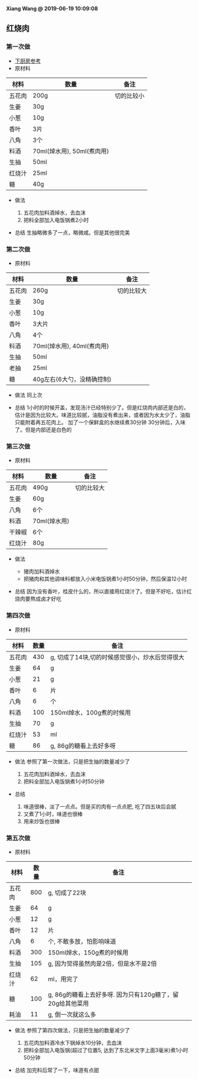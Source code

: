 **Xiang Wang @ 2019-06-19 10:09:08**


## 红烧肉
### 第一次做
* [下厨房参考](https://www.xiachufang.com/recipe/101714088/)
* 原材料

材料|数量|备注
---|---|---
五花肉|200g|切的比较小
生姜|30g
小葱|10g
香叶|3片
八角|3个
料酒|70ml(焯水用), 50ml(煮肉用)
生抽|50ml
红烧汁|25ml
糖|40g

* 做法
    1. 五花肉加料酒焯水，去血沫
    2. 把料全部加入电饭锅煮2小时

* 总结
生抽略微多了一点，略微咸。但是其他很完美

### 第二次做
* 原材料

材料|数量|备注
---|---|---
五花肉|260g|切的比较大
生姜|30g
小葱|10g
香叶|3大片
八角|4个
料酒|70ml(焯水用), 40ml(煮肉用)
生抽|50ml
老抽|25ml
糖|40g左右(6大勺，没精确控制)

* 做法
同上次

* 总结
1小时的时候开盖，发现汤汁已经特别少了。但是红烧肉内部还是白的，估计是因为比较大。味道比较腻，油脂没有煮出来，或者因为水太少了，油脂只能附着再五花肉上。
加了一个保鲜盒的水继续煮30分钟
30分钟后，入味了。但是内部还是白色的

### 第三次做
* 原材料

材料|数量|备注
---|---|---
五花肉|490g|切的比较大
生姜|60g
八角|6个
料酒|70ml(焯水用)
干辣椒|6个
红烧汁|80g

* 做法
    * 猪肉加料酒焯水
    * 把猪肉和其他调味料都放入小米电饭锅煮1小时50分钟，然后保温12小时

* 总结
因为没有香叶，桂皮什么的，所以直接用红烧汁了。但是不好吃，估计红烧肉要熬成卤才好吃

### 第四次做
* 原材料

材料|数量|备注
---|---|---
五花肉|430|g, 切成了14块,切的时候感觉很小，炒水后觉得很大
生姜|64|g
小葱|21|g
香叶|6|片
八角|6|个
料酒|100|150ml焯水，100g煮的时候用
生抽|70|g
红烧汁|53|ml
糖|86|g, 86g的糖看上去好多呀

* 做法
参照了第一次做法，只是把生抽的数量减少了
    1. 五花肉加料酒焯水，去血沫
    2. 把料全部加入电饭锅煮1小时50分钟

* 总结
    1. 味道很棒，淡了一点点。但是买的肉有一点点肥, 吃了四五块后会腻
    2. 又煮了1小时，味道也很棒
    3. 用来炒饭也很棒

### 第五次做
* 原材料

材料|数量|备注
---|---|---
五花肉|800|g, 切成了22块
生姜|64|g
小葱|12|g
香叶|12|片
八角|6|个, 不敢多放，怕影响味道
料酒|300|150ml焯水，150g煮的时候用
生抽|105|g, 因为觉得虽然肉是2倍，但是水不是2倍
红烧汁|62|ml，用完了
糖|100|g, 86g的糖看上去好多呀. 因为只有120g糖了，留20g给其他菜用
耗油|11|g, 倒一次就这么多

* 做法
参照了第四次做法，只是把生抽的数量减少了
    1. 五花肉加料酒冷水下锅焯水10分钟，去血沫
    2. 把料全部加入电饭锅(超过了位置5, 达到了东北米文字上面3毫米)煮1小时50分钟

* 总结
加完料后常了一下，味道有点甜
